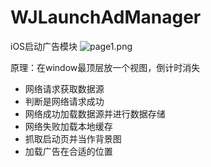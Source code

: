 # WJLaunchAdManager
iOS启动广告模块
![page1.png](http://upload-images.jianshu.io/upload_images/436419-87bae951acecba0a.png?imageMogr2/auto-orient/strip%7CimageView2/2/w/1240)

原理：在window最顶层放一个视图，倒计时消失

* 网络请求获取数据源
* 判断是网络请求成功
* 网络成功加载数据源并进行数据存储
* 网络失败加载本地缓存
* 抓取启动页并当作背景图
* 加载广告在合适的位置
